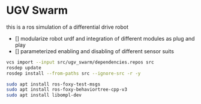 # UGV Swarm
this is a ros simulation of a differential drive robot
- [] modularize robot urdf and integration of different modules as plug and play
- [] parameterized enabling and disabling of different sensor suits

```bash
vcs import --input src/ugv_swarm/dependencies.repos src
rosdep update
rosdep install --from-paths src --ignore-src -r -y
```

```bash
sudo apt install ros-foxy-test-msgs
sudo apt install ros-foxy-behaviortree-cpp-v3
sudo apt install libompl-dev
```